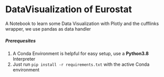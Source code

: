 # DataVisualization of Eurostat

A Notebook to learn some Data Visualization with Plotly and the cufflinks wrapper, we use pandas as data handler

##### Prerequesites

1. A Conda Environment is helpful for easy setup, use a **Python3.8** Interpreter
2. Just run `pip install -r requirements.txt` with the active Conda environment
